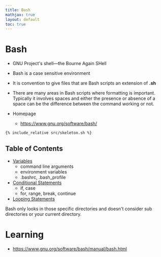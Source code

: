 ```yaml
---
title: Bash
mathjax: true
layout: default
toc: true
---
```


# Bash

* GNU Project's shell—the Bourne Again SHell
* Bash is a case sensitive environment
* It is convention to give files that are Bash scripts an extension of **.sh**
* There are many areas in Bash scripts where formatting is important. Typically it involves spaces and either the presence or absence of a space can be the difference between the command working or not.


* Homepage
    * https://www.gnu.org/software/bash/


```bash
{% include_relative src/skeleton.sh %}
```


## Table of Contents

* [Variables](Variables.html)
   * command line arguments
   * environment variables
   * .bashrc, .bash_profile
* [Conditional Statements](Conditional.html)
    * if, case
    * for, range, break, continue
* [Looping Statements](Looping.html)




Bash only looks in those specific directories and doesn't consider sub directories or your current directory.





# Learning

* https://www.gnu.org/software/bash/manual/bash.html